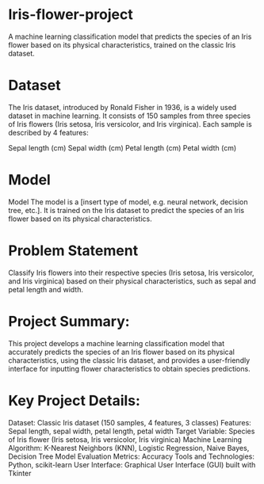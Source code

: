 # Iris-flower-project
A machine learning classification model that predicts the species of an Iris flower based on its physical characteristics, trained on the classic Iris dataset.
# Dataset
The Iris dataset, introduced by Ronald Fisher in 1936, is a widely used dataset in machine learning. It consists of 150 samples from three species of Iris flowers (Iris setosa, Iris versicolor, and Iris virginica). Each sample is described by 4 features:

Sepal length (cm)
Sepal width (cm)
Petal length (cm)
Petal width (cm)
# Model
Model
The model is a [insert type of model, e.g. neural network, decision tree, etc.]. It is trained on the Iris dataset to predict the species of an Iris flower based on its physical characteristics.
# Problem Statement
 Classify Iris flowers into their respective species (Iris setosa, Iris versicolor, and Iris virginica) based on their physical characteristics, such as sepal and petal length and width.
# Project Summary: 
This project develops a machine learning classification model that accurately predicts the species of an Iris flower based on its physical characteristics, using the classic Iris dataset, and provides a user-friendly interface for inputting flower characteristics to obtain species predictions.
# Key Project Details:
Dataset: Classic Iris dataset (150 samples, 4 features, 3 classes)
Features: Sepal length, sepal width, petal length, petal width
Target Variable: Species of Iris flower (Iris setosa, Iris versicolor, Iris virginica)
Machine Learning Algorithm: K-Nearest Neighbors (KNN), Logistic Regression, Naive Bayes, Decision Tree
Model Evaluation Metrics: Accuracy
Tools and Technologies: Python, scikit-learn
User Interface: Graphical User Interface (GUI) built with Tkinter


